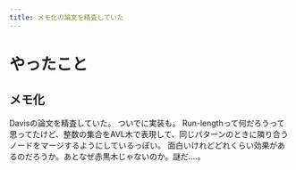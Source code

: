 ```yaml
---
title: メモ化の論文を精査していた
---
```


# やったこと

## メモ化

Davisの論文を精査していた。
ついでに実装も。
Run-lengthって何だろうって思ってたけど、整数の集合をAVL木で表現して、同じパターンのときに隣り合うノードをマージするようにしているっぽい。
面白いけれどどれくらい効果があるのだろうか。あとなぜ赤黒木じゃないのか。謎だ‥‥。
